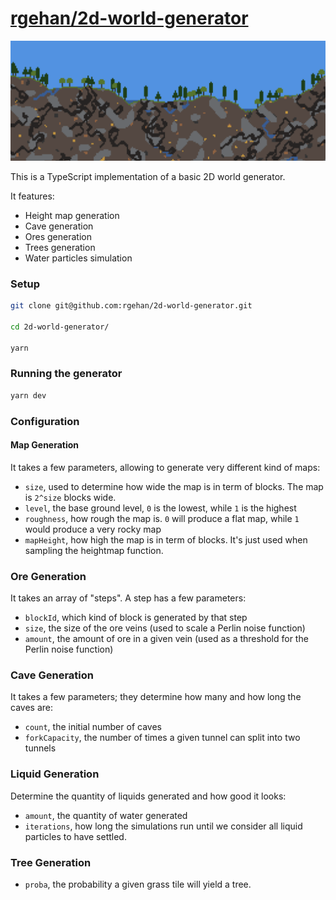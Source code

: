# [rgehan/2d-world-generator](https://github.com/rgehan/2d-world-generator)

![Image](images/screenshot.png)

This is a TypeScript implementation of a basic 2D world generator.

It features:
- Height map generation
- Cave generation
- Ores generation
- Trees generation
- Water particles simulation

### Setup

```bash
git clone git@github.com:rgehan/2d-world-generator.git

cd 2d-world-generator/

yarn
```

### Running the generator

```bash
yarn dev
```

### Configuration

#### Map Generation
It takes a few parameters, allowing to generate very different kind of maps:
- `size`, used to determine how wide the map is in term of blocks. The map is `2^size` blocks wide.
- `level`, the base ground level, `0` is the lowest, while `1` is the highest
- `roughness`, how rough the map is. `0` will produce a flat map, while `1` would produce a very rocky map
- `mapHeight`, how high the map is in term of blocks. It's just used when sampling the heightmap function.

### Ore Generation
It takes an array of "steps". A step has a few parameters:
- `blockId`, which kind of block is generated by that step
- `size`, the size of the ore veins (used to scale a Perlin noise function)
- `amount`, the amount of ore in a given vein (used as a threshold for the Perlin noise function)

### Cave Generation
It takes a few parameters; they determine how many and how long the caves are:
- `count`, the initial number of caves
- `forkCapacity`, the number of times a given tunnel can split into two tunnels

### Liquid Generation
Determine the quantity of liquids generated and how good it looks:
- `amount`, the quantity of water generated
- `iterations`, how long the simulations run until we consider all liquid particles to have settled.

### Tree Generation
- `proba`, the probability a given grass tile will yield a tree.
